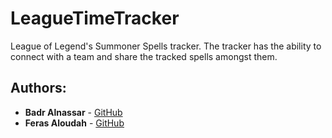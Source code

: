 # LeagueTimeTracker

League of Legend's Summoner Spells tracker.
The tracker has the ability to connect with a team and share the tracked spells amongst them.

## Authors:

- **Badr Alnassar** - [GitHub](https://github.com/BadrAlnassar)
- **Feras Aloudah** - [GitHub](https://github.com/FerasAloudah)
